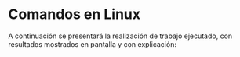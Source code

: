 # Comandos en Linux
A continuación se presentará la realización de trabajo ejecutado, con resultados mostrados en pantalla y con explicación:

